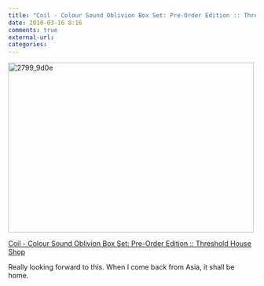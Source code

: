 ```yaml
---
title: "Coil - Colour Sound Oblivion Box Set: Pre-Order Edition :: Threshold House Shop"
date: 2010-03-16 8:16
comments: true
external-url:
categories:
---
```

[<img src="http://f.asset.soup.io/asset/0736/2799_9d0e.jpeg" width="500" height="347" alt="2799_9d0e" />][1]

[Coil - Colour Sound Oblivion Box Set: Pre-Order Edition :: Threshold House Shop][2]  
  
Really looking forward to this. When I come back from Asia, it shall be home.

  [1]: http://thresholdhouse.greedbag.com/release/~colour-sound-oblivion-box-set-pr/
  [2]: http://thresholdhouse.greedbag.com/release/%7Ecolour-sound-oblivion-box-set-pr/
